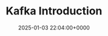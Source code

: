 ---
title: Kafka Introduction
description: 
slug: kafka-introduction
date: 2025-01-03 22:04:00+0000
image: 
math: 
license: 
hidden: false
comments: true
draft: true
---